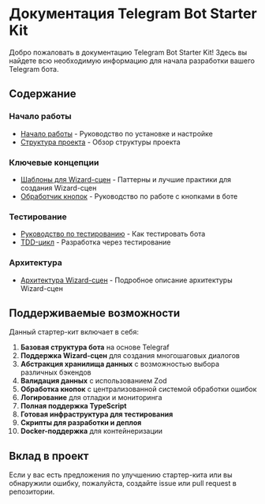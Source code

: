 # Документация Telegram Bot Starter Kit

Добро пожаловать в документацию Telegram Bot Starter Kit! Здесь вы найдете всю необходимую информацию для начала разработки вашего Telegram бота.

## Содержание

### Начало работы

- [Начало работы](GETTING_STARTED.md) - Руководство по установке и настройке
- [Структура проекта](GETTING_STARTED.md#структура-проекта) - Обзор структуры проекта

### Ключевые концепции

- [Шаблоны для Wizard-сцен](WIZARD_SCENE_PATTERNS.md) - Паттерны и лучшие практики для создания Wizard-сцен
- [Обработчик кнопок](BUTTON_HANDLER.md) - Руководство по работе с кнопками в боте

### Тестирование

- [Руководство по тестированию](TESTING.md) - Как тестировать бота
- [TDD-цикл](TESTING_PATTERNS.md) - Разработка через тестирование

### Архитектура

- [Архитектура Wizard-сцен](WIZARD_SCENE_ARCHITECTURE.md) - Подробное описание архитектуры Wizard-сцен

## Поддерживаемые возможности

Данный стартер-кит включает в себя:

1. **Базовая структура бота** на основе Telegraf
2. **Поддержка Wizard-сцен** для создания многошаговых диалогов
3. **Абстракция хранилища данных** с возможностью выбора различных бэкендов
4. **Валидация данных** с использованием Zod
5. **Обработка кнопок** с централизованной системой обработки ошибок
6. **Логирование** для отладки и мониторинга
7. **Полная поддержка TypeScript**
8. **Готовая инфраструктура для тестирования**
9. **Скрипты для разработки и деплоя**
10. **Docker-поддержка** для контейнеризации

## Вклад в проект

Если у вас есть предложения по улучшению стартер-кита или вы обнаружили ошибку, пожалуйста, создайте issue или pull request в репозитории.
